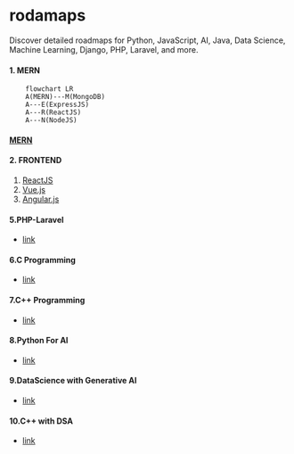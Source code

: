 # rodamaps
Discover detailed roadmaps for Python, JavaScript, AI, Java, Data Science, Machine Learning, Django, PHP, Laravel, and more.

#### 1. MERN
```mermaid
    flowchart LR
    A(MERN)---M(MongoDB)
    A---E(ExpressJS)
    A---R(ReactJS)
    A---N(NodeJS)
```
#### [MERN](./1.MERN/README.md)

#### 2. FRONTEND
 1. [ReactJS](./2.FRONTEND/React.js.md)
 1. [Vue.js](./2.FRONTEND/Vue.js.md) 
 2. [Angular.js](./2.FRONTEND/Angular.js.md)

#### 5.PHP-Laravel
- [link](./5.Php-Laravel/README.md)

#### 6.C Programming
- [link](./6.C/README.md)

#### 7.C++ Programming
- [link](./7.C++/README.md)

#### 8.Python For AI
- [link](./8.Python%20For%20AI/README.md)

#### 9.DataScience with Generative AI
- [link](./9.DataScience%20with%20Generative%20AI/README.md)

#### 10.C++ with DSA
- [link](./10.DSA%20with%20C++/README.md)